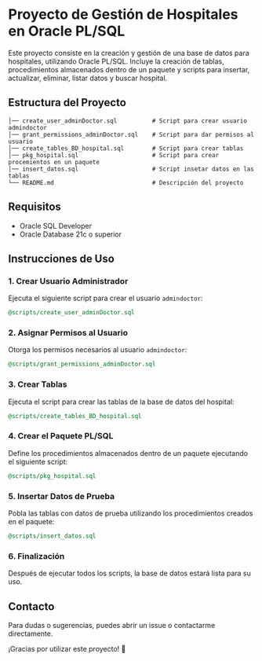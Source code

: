 # Proyecto de Gestión de Hospitales en Oracle PL/SQL

Este proyecto consiste en la creación y gestión de una base de datos para hospitales, utilizando Oracle PL/SQL. Incluye la creación de tablas, procedimientos almacenados dentro de un paquete y scripts para insertar, actualizar, eliminar, listar datos y buscar hospital.

## Estructura del Proyecto

```
│── create_user_adminDoctor.sql          # Script para crear usuario admindoctor
│── grant_permissions_adminDoctor.sql    # Script para dar permisos al usuario
│── create_tables_BD_hospital.sql        # Script para crear tablas
│── pkg_hospital.sql                     # Script para crear procemientos en un paquete
│── insert_datos.sql                     # Script insetar datos en las tablas
└── README.md                            # Descripción del proyecto
```

## Requisitos
- Oracle SQL Developer
- Oracle Database 21c o superior

## Instrucciones de Uso

### 1. Crear Usuario Administrador  

Ejecuta el siguiente script para crear el usuario `admindoctor`:  

```sql
@scripts/create_user_adminDoctor.sql
```

### 2. Asignar Permisos al Usuario  

Otorga los permisos necesarios al usuario `admindoctor`:  

```sql
@scripts/grant_permissions_adminDoctor.sql
```

### 3. Crear Tablas  

Ejecuta el script para crear las tablas de la base de datos del hospital:  

```sql
@scripts/create_tables_BD_hospital.sql
```

### 4. Crear el Paquete PL/SQL  

Define los procedimientos almacenados dentro de un paquete ejecutando el siguiente script:  

```sql
@scripts/pkg_hospital.sql
```

### 5. Insertar Datos de Prueba  

Pobla las tablas con datos de prueba utilizando los procedimientos creados en el paquete:  

```sql
@scripts/insert_datos.sql
```

### 6. Finalización  

Después de ejecutar todos los scripts, la base de datos estará lista para su uso.  

## Contacto
Para dudas o sugerencias, puedes abrir un issue o contactarme directamente.

¡Gracias por utilizar este proyecto! 🚀

